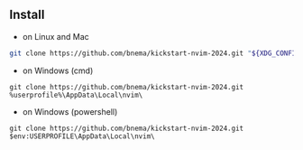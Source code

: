 ## Install
- on Linux and Mac
```sh
git clone https://github.com/bnema/kickstart-nvim-2024.git "${XDG_CONFIG_HOME:-$HOME/.config}"/nvim
```

- on Windows (cmd)
```
git clone https://github.com/bnema/kickstart-nvim-2024.git %userprofile%\AppData\Local\nvim\ 
```

- on Windows (powershell)
```
git clone https://github.com/bnema/kickstart-nvim-2024.git $env:USERPROFILE\AppData\Local\nvim\ 
```
